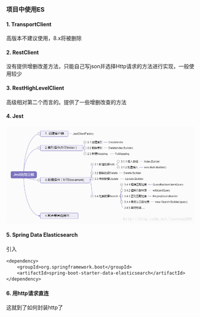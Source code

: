 ### 项目中使用ES

#### 1. TransportClient

高版本不建议使用，8.x将被删除

#### 2. RestClient

没有提供增删改差方法，只能自己写json并选择Http请求的方法进行实现，一般使用较少

#### 3. RestHighLevelClient

高级相对第二个而言的。提供了一些增删改查的方法

#### 4. Jest
![jest](../img/jest.png)


#### 5. Spring Data Elasticsearch

引入

```text
<dependency>
    <groupId>org.springframework.boot</groupId>
    <artifactId>spring-boot-starter-data-elasticsearch</artifactId>
</dependency>
```

#### 6. 用http请求直连

这就到了如何封装http了
